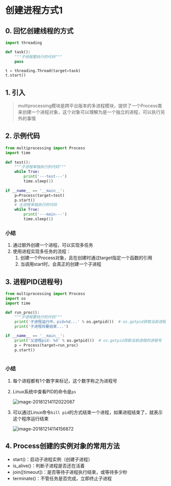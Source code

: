 # 创建进程方式1

## 0. 回忆创建线程的方式

```python
import threading

def task():
    """子线程要执行的代码"""
    pass

t = threading.Thread(target=task)
t.start()
```



## 1. 引入

> multiprocessing模块是跨平台版本的多进程模块，提供了一个Process类来创建一个进程对象，这个对象可以理解为是一个独立的进程，可以执行另外的事情

## 2. 示例代码

```python
from multiprocessing import Process
import time
 
def test():
    """子进程单独执行的代码"""
    while True:
        print('---test---')
        time.sleep(1)
 
if __name__ == '__main__':
    p=Process(target=test)
    p.start()
    # 主进程单独执行的代码
    while True:
        print('---main---')
        time.sleep(1)
```

### 小结

1. 通过额外创建一个进程，可以实现多任务
2. 使用进程实现多任务的流程：
   1. 创建一个Process对象，且在创建时通过target指定一个函数的引用
   2. 当调用start时，会真正的创建一个子进程



## 3. 进程PID(进程号)

```python
from multiprocessing import Process
import os
import time

def run_proc():
    """子进程要执行的代码"""
    print('子进程运行中，pid=%d...' % os.getpid())  # os.getpid获取当前进程的进程号
    print('子进程将要结束...')

if __name__ == '__main__':
    print('父进程pid: %d' % os.getpid())  # os.getpid获取当前进程的进程号
    p = Process(target=run_proc)
    p.start()
    
```

### 小结

1. 每个进程都有1个数字来标记，这个数字称之为进程号

2. Linux系统中查看PID的命令是`ps`

   ![image-20181214112022087](https://cdn.itprojects.cn/iotimg/ahr3d.png)

3. 可以通过Linux命令`kill pid`的方式结束一个进程，如果进程结束了，就表示这个程序运行结束

   ![image-20181214114156872](https://cdn.itprojects.cn/iotimg/wtbej.png)



## 4. Process创建的实例对象的常用方法

- start()：启动子进程实例（创建子进程）
- is_alive()：判断子进程是否还在活着
- join([timeout])：是否等待子进程执行结束，或等待多少秒
- terminate()：不管任务是否完成，立即终止子进程